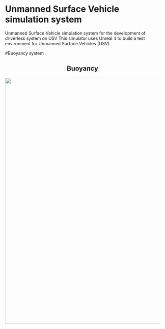 # Unmanned Surface Vehicle simulation system
 Unmanned Surface Vehicle simulation system for the development of driverless system on USV
 This simulator uses Unreal 4 to build a test environment for Unmanned Surface Vehicles (USV). 

#Buoyancy system
## <div align="center">Buoyancy</div>

<p align="left"><img width="800" src="[./Buoyancy_system.png](https://github.com/liuxinxinbit/Unmanned-Surface-Vehicle-simulation-system/blob/main/Buoyancy_system.png)"></p>